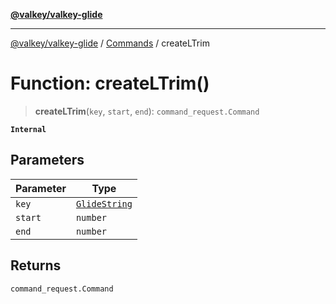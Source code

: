 [**@valkey/valkey-glide**](../../README.md)

***

[@valkey/valkey-glide](../../modules.md) / [Commands](../README.md) / createLTrim

# Function: createLTrim()

> **createLTrim**(`key`, `start`, `end`): `command_request.Command`

**`Internal`**

## Parameters

| Parameter | Type |
| ------ | ------ |
| `key` | [`GlideString`](../../BaseClient/type-aliases/GlideString.md) |
| `start` | `number` |
| `end` | `number` |

## Returns

`command_request.Command`

